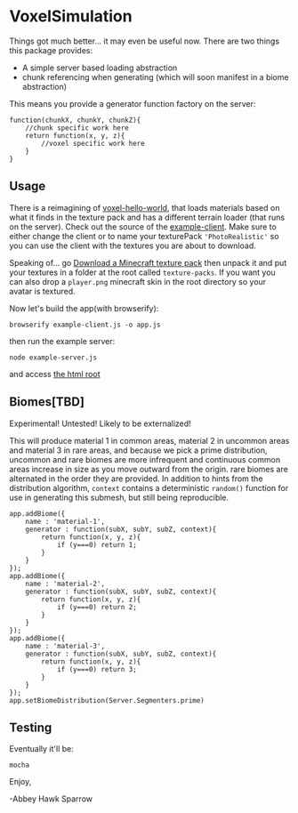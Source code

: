 VoxelSimulation
===============

Things got much better... it may even be useful now. There are two things this package provides:
- A simple server based loading abstraction
- chunk referencing when generating (which will soon manifest in a biome abstraction)

This means you provide a generator function factory on the server:

    function(chunkX, chunkY, chunkZ){
        //chunk specific work here
        return function(x, y, z){
            //voxel specific work here
        }
    }

Usage
-----

There is a reimagining of [voxel-hello-world](https://github.com/maxogden/voxel-hello-world), that loads materials based on what it finds in the texture pack and has a different terrain loader (that runs on the server). Check out the source of the [example-client](https://github.com/khrome/voxel-async-simulation/example-client.js). Make sure to either change the client or to name your texturePack `'PhotoRealistic'` so you can use the client with the textures you are about to download.

Speaking of... go [Download a Minecraft texture pack](https://www.planetminecraft.com/resources/texture_packs/) then unpack it and put your textures in a folder at the root called `texture-packs`. If you want you can also drop a `player.png` minecraft skin in the root directory so your avatar is textured.

Now let's build the app(with browserify):

    browserify example-client.js -o app.js

then run the example server:

    node example-server.js

and access [the html root](http://localhost:8081/index.html)

Biomes[TBD]
-----------
Experimental! Untested! Likely to be externalized!

This will produce material 1 in common areas, material 2 in uncommon areas and material 3 in rare areas, and because we pick a prime distribution, uncommon and rare biomes are more infrequent and continuous common areas increase in size as you move outward from the origin. rare biomes are alternated in the order they are provided. In addition to hints from the distribution algorithm, `context` contains a deterministic `random()` function for use in generating this submesh, but still being reproducible.

    app.addBiome({
        name : 'material-1',
        generator : function(subX, subY, subZ, context){
            return function(x, y, z){
                if (y===0) return 1;
            }
        }
    });
    app.addBiome({
        name : 'material-2',
        generator : function(subX, subY, subZ, context){
            return function(x, y, z){
                if (y===0) return 2;
            }
        }
    });
    app.addBiome({
        name : 'material-3',
        generator : function(subX, subY, subZ, context){
            return function(x, y, z){
                if (y===0) return 3;
            }
        }
    });
    app.setBiomeDistribution(Server.Segmenters.prime)

Testing
-------
Eventually it'll be:

    mocha

Enjoy,

 -Abbey Hawk Sparrow
